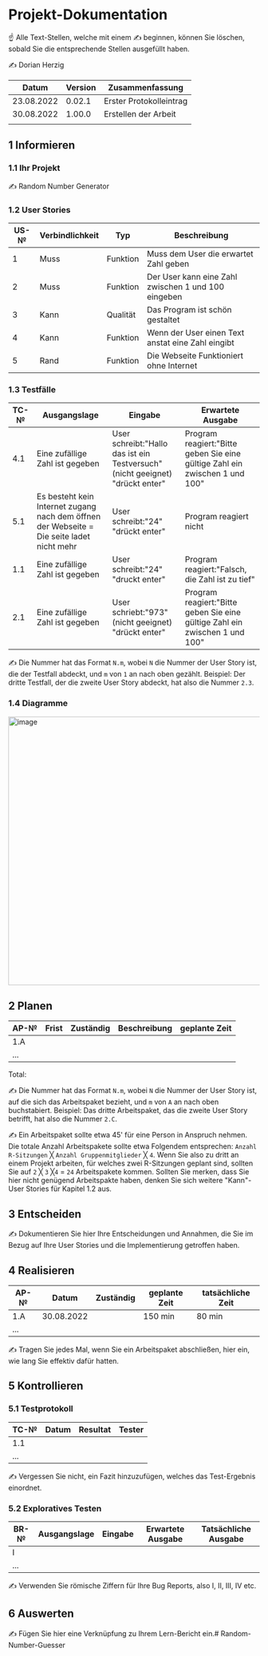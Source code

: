 # Projekt-Dokumentation

☝️ Alle Text-Stellen, welche mit einem ✍️ beginnen, können Sie löschen, sobald Sie die entsprechende Stellen ausgefüllt haben.

✍️ Dorian Herzig

| Datum | Version | Zusammenfassung                                              |
| ----- | ------- | ------------------------------------------------------------ |
| 23.08.2022 | 0.02.1  | Erster Protokolleintrag |
| 30.08.2022 | 1.00.0    | Erstellen der Arbeit  |
|            |           |                                                              |

## 1 Informieren

### 1.1 Ihr Projekt

✍️ Random Number Generator

### 1.2 User Stories

| US-№ | Verbindlichkeit | Typ  | Beschreibung                       |
| ---- | --------------- | ---- | ---------------------------------- |
| 1    | Muss            | Funktion | Muss dem User die erwartet Zahl geben |
| 2    | Muss            | Funktion | Der User kann eine Zahl zwischen 1 und 100 eingeben |
| 3    | Kann            | Qualität | Das Program ist schön gestaltet |
| 4    | Kann            | Funktion | Wenn der User einen Text anstat eine Zahl eingibt |
| 5    | Rand            | Funktion | Die Webseite Funktioniert ohne Internet |

### 1.3 Testfälle

| TC-№ | Ausgangslage | Eingabe | Erwartete Ausgabe |
| ---- | ------------ | ------- | ----------------- |
| 4.1  | Eine zufällige Zahl ist gegeben | User schreibt:"Hallo das ist ein Testversuch" (nicht geeignet) "drückt enter" | Program reagiert:"Bitte geben Sie eine gültige Zahl ein zwischen 1 und 100" |
| 5.1  | Es besteht kein Internet zugang nach dem öffnen der Webseite = Die seite ladet nicht mehr | User schreibt:"24" "drückt enter" | Program reagiert nicht |
| 1.1  | Eine zufällige Zahl ist gegeben | User schreibt:"24" "druckt enter" | Program reagiert:"Falsch, die Zahl ist zu tief" | 
| 2.1  | Eine zufällige Zahl ist gegeben | User schriebt:"973" (nicht geeignet) "drückt enter" | Program reagiert:"Bitte geben Sie eine gültige Zahl ein zwischen 1 und 100" |

✍️ Die Nummer hat das Format `N.m`, wobei `N` die Nummer der User Story ist, die der Testfall abdeckt, und `m` von `1` an nach oben gezählt. Beispiel: Der dritte Testfall, der die zweite User Story abdeckt, hat also die Nummer `2.3`.

### 1.4 Diagramme

<img width="538" alt="image" src="https://user-images.githubusercontent.com/110893245/186103486-be246774-cd9d-4f42-8217-25548566cf5f.png">


## 2 Planen

| AP-№ | Frist | Zuständig | Beschreibung | geplante Zeit |
| ---- | ----- | --------- | ------------ | ------------- |
| 1.A  |       |           |              |               |
| ...  |       |           |              |               |

Total: 

✍️ Die Nummer hat das Format `N.m`, wobei `N` die Nummer der User Story ist, auf die sich das Arbeitspaket bezieht, und `m` von `A` an nach oben buchstabiert. Beispiel: Das dritte Arbeitspaket, das die zweite User Story betrifft, hat also die Nummer `2.C`.

✍️ Ein Arbeitspaket sollte etwa 45' für eine Person in Anspruch nehmen. Die totale Anzahl Arbeitspakete sollte etwa Folgendem entsprechen: `Anzahl R-Sitzungen` ╳ `Anzahl Gruppenmitglieder` ╳ `4`. Wenn Sie also zu dritt an einem Projekt arbeiten, für welches zwei R-Sitzungen geplant sind, sollten Sie auf `2` ╳ `3` ╳`4` = `24` Arbeitspakete kommen. Sollten Sie merken, dass Sie hier nicht genügend Arbeitspakte haben, denken Sie sich weitere "Kann"-User Stories für Kapitel 1.2 aus.

## 3 Entscheiden

✍️ Dokumentieren Sie hier Ihre Entscheidungen und Annahmen, die Sie im Bezug auf Ihre User Stories und die Implementierung getroffen haben.

## 4 Realisieren

| AP-№ | Datum | Zuständig | geplante Zeit | tatsächliche Zeit |
| ---- | ----- | --------- | ------------- | ----------------- |
| 1.A  | 30.08.2022 |      | 150 min       |  80 min           |
| ...  |       |           |               |                   |

✍️ Tragen Sie jedes Mal, wenn Sie ein Arbeitspaket abschließen, hier ein, wie lang Sie effektiv dafür hatten.

## 5 Kontrollieren

### 5.1 Testprotokoll

| TC-№ | Datum | Resultat | Tester |
| ---- | ----- | -------- | ------ |
| 1.1  |       |          |        |
| ...  |       |          |        |

✍️ Vergessen Sie nicht, ein Fazit hinzuzufügen, welches das Test-Ergebnis einordnet.

### 5.2 Exploratives Testen

| BR-№ | Ausgangslage | Eingabe | Erwartete Ausgabe | Tatsächliche Ausgabe |
| ---- | ------------ | ------- | ----------------- | -------------------- |
| I    |              |         |                   |                      |
| ...  |              |         |                   |                      |

✍️ Verwenden Sie römische Ziffern für Ihre Bug Reports, also I, II, III, IV etc.

## 6 Auswerten

✍️ Fügen Sie hier eine Verknüpfung zu Ihrem Lern-Bericht ein.# Random-Number-Guesser
